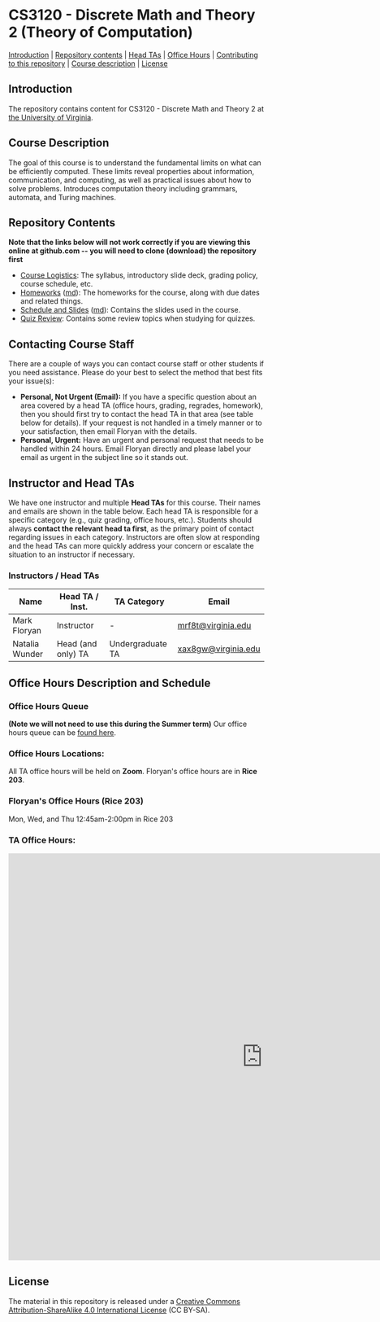 CS3120 - Discrete Math and Theory 2 (Theory of Computation)
===============================

[Introduction](#introduction) | [Repository contents](#contents) | [Head TAs](#headtas) | [Office Hours](#officehours) | [Contributing to this repository](#contributing) | [Course description](#description) | [License](#license)

<a name="introduction"></a>Introduction
---------------------------------------

The repository contains content for CS3120 - Discrete Math and Theory 2 at [the University of Virginia](https://virginia.edu).

<a name="description"></a>Course Description
--------------------------------------------

The goal of this course is to understand the fundamental limits on what can be efficiently computed. These limits reveal properties about information, communication, and computing, as well as practical issues about how to solve problems. Introduces computation theory including grammars, automata, and Turing machines.


<a name="contents"></a>Repository Contents
------------------------------------------

**Note that the links below will not work correctly if you are viewing
this online at github.com -- you will need to clone (download) the
repository first**

- [Course Logistics](courselogistics/index.html): The syllabus, introductory slide deck, grading policy, course schedule, etc.
- [Homeworks](homeworks/index.html) ([md](homeworks/index.md)): The homeworks for the course, along with due dates and related things.
- [Schedule and Slides](slides/index.html) ([md](slides/index.md)): Contains the slides used in the course.
- [Quiz Review](quiz/quiz_review.html): Contains some review topics when studying for quizzes. 


<a name="headtas"></a>Contacting Course Staff
------------------------------------------

There are a couple of ways you can contact course staff or other students if you need assistance. Please do your best to select the method that best fits your issue(s):

- **Personal, Not Urgent (Email):** If you have a specific question about an area covered by a head TA (office hours, grading, regrades, homework), then you should first try to contact the head TA in that area (see table below for details). If your request is not handled in a timely manner or to your satisfaction, then email Floryan with the details.
- **Personal, Urgent:** Have an urgent and personal request that needs to be handled within 24 hours. Email Floryan directly and please label your email as urgent in the subject line so it stands out. 

<a name="headtas"></a>Instructor and Head TAs
------------------------------------------

We have one instructor and multiple **Head TAs** for this course. Their names and emails are shown in the table below. Each head TA is responsible for a specific category (e.g., quiz grading, office hours, etc.). Students should always **contact the relevant head ta first**, as the primary point of contact regarding issues in each category. Instructors are often slow at responding and the head TAs can more quickly address your concern or escalate the situation to an instructor if necessary.

### Instructors / Head TAs

| Name | Head TA / Inst. | TA Category | Email |
|-|-|-|-|
| Mark Floryan | Instructor | - | [mrf8t@virginia.edu](mailto:mrf8t@virginia.edu) |
| Natalia Wunder | Head (and only) TA | Undergraduate TA | [xax8gw@virginia.edu](mailto:xax8gw@virginia.edu) |


<a name="officehours"></a>Office Hours Description and Schedule
------------------------------------------


### Office Hours Queue

**(Note we will not need to use this during the Summer term)**
Our office hours queue can be [found here](https://kytos02.cs.virginia.edu/asci).

### Office Hours Locations:

All TA office hours will be held on **Zoom**. Floryan's office hours are in **Rice 203**.

### Floryan's Office Hours (Rice 203)

Mon, Wed, and Thu 12:45am-2:00pm in Rice 203

### TA Office Hours:

<iframe src="https://docs.google.com/spreadsheets/d/e/2PACX-1vTkHWlhg3Wk4XKrndrY51-hVnkSQDaCf0NG0eJ3RAiUl6KBvCJyZvON6qzraPRolorvU6EMfZQXO9GM/pubhtml?gid=0&amp;single=true&amp;widget=true&amp;headers=false" style="border: 0" width="1000" height="800" frameborder="0" scrolling="no"></iframe>






<a name="license"></a>License
-----------------------------

The material in this repository is released under a [Creative Commons Attribution-ShareAlike 4.0 International License](http://creativecommons.org/licenses/by-sa/4.0/) (CC BY-SA).

